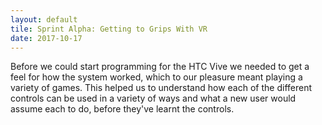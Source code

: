 ```yaml
---
layout: default
tile: Sprint Alpha: Getting to Grips With VR
date: 2017-10-17
---
```


Before we could start programming for the HTC Vive we needed to get a feel for how the system worked, which to our pleasure meant playing a variety of games. This helped us to understand how each of the different controls can be used in a variety of ways and what a new user would assume each to do, before they've learnt the controls.

<!--excerpt-->
